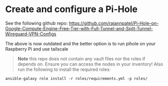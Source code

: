 # Create and configure a Pi-Hole

See the following github repo:
https://github.com/rajannpatel/Pi-Hole-on-Google-Compute-Engine-Free-Tier-with-Full-Tunnel-and-Split-Tunnel-Wireguard-VPN-Configs

The above is now outdated and the better option is to run pihole on your Raspberry Pi and use tailscale

> **Note** this repo does not contain any vault files nor the roles if depends on. Ensure you can access the nodes in your inventory! Also run the following to install the required roles:
```
ansible-galaxy role install -r roles/requirements.yml -p roles/
```
